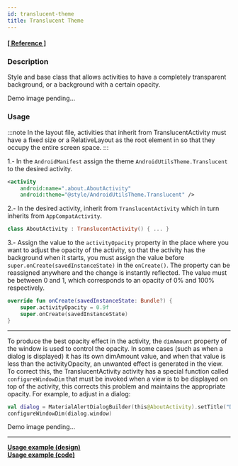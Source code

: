 ```yaml
---
id: translucent-theme
title: Translucent Theme
---
```


#### [[ Reference ]](https://jeovanimartinez.github.io/Android-Utils/reference/androidutils/com.jeovanimartinez.androidutils.themes.translucent/-translucent-activity/index.html)

### Description

Style and base class that allows activities to have a completely transparent background, or a background with a certain opacity.

Demo image pending...

### Usage

:::note
In the layout file, activities that inherit from TranslucentActivity must have a fixed size or a RelativeLayout as the root element in so that 
they occupy the entire screen space.
:::

1.- In the `AndroidManifest` assign the theme `AndroidUtilsTheme.Translucent` to the desired activity.
```xml
<activity
    android:name=".about.AboutActivity"
    android:theme="@style/AndroidUtilsTheme.Translucent" />
```

2.- In the desired activity, inherit from `TranslucentActivity` which in turn inherits from `AppCompatActivity`.
```Kotlin
class AboutActivity : TranslucentActivity() { ... }
```

3.- Assign the value to the `activityOpacity` property in the place where you want to adjust the opacity of the activity, so that the activity has the 
background when it starts, you must assign the value before `super.onCreate(savedInstanceState)` in the `onCreate()`. The property can be reassigned 
anywhere and the change is instantly reflected. The value must be between 0 and 1, which corresponds to an opacity of 0% and 100% respectively.
```Kotlin {2}
override fun onCreate(savedInstanceState: Bundle?) {
    super.activityOpacity = 0.9f
    super.onCreate(savedInstanceState)
}
```

---

To produce the best opacity effect in the activity, the `dimAmount` property of the window is used to control the opacity. In some cases (such as when a 
dialog is displayed) it has its own dimAmount value, and when that value is less than the activityOpacity, an unwanted effect is generated in the view. 
To correct this, the TranslucentActivity activity has a special function called `configureWindowDim` that must be invoked when a view is to be displayed 
on top of the activity, this corrects this problem and maintains the appropriate opacity. For example, to adjust in a dialog:
```Kotlin
val dialog = MaterialAlertDialogBuilder(this@AboutActivity).setTitle("DEMO").show()
configureWindowDim(dialog.window)
```

Demo image pending...

---

**[Usage example (design)](https://github.com/JeovaniMartinez/Android-Utils/blob/master/androidutils/src/main/res/layout/activity_about.xml)**<br/>
**[Usage example (code)](https://github.com/JeovaniMartinez/Android-Utils/blob/master/androidutils/src/main/java/com/jeovanimartinez/androidutils/about/AboutActivity.kt)**
